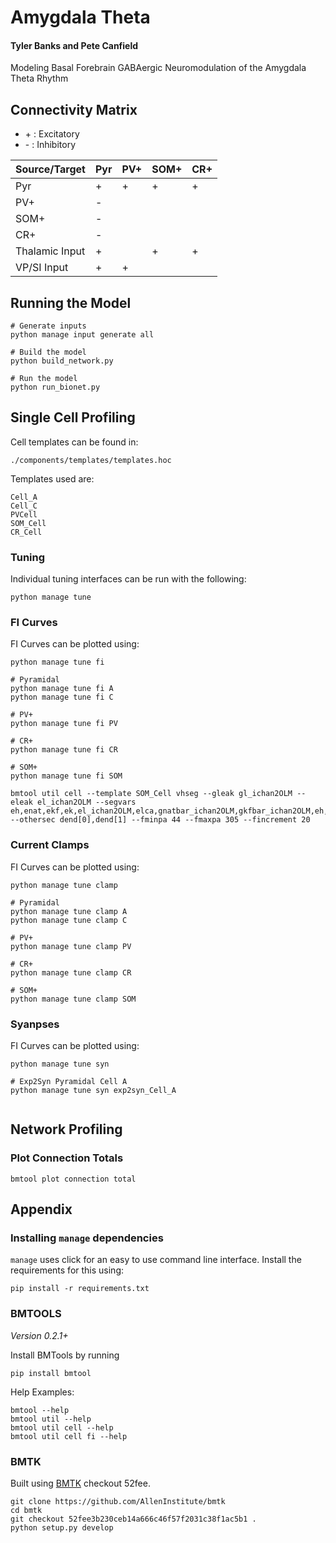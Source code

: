 # Amygdala Theta
#### Tyler Banks and Pete Canfield
Modeling Basal Forebrain GABAergic Neuromodulation of the Amygdala Theta Rhythm

## Connectivity Matrix
* \+ : Excitatory
* \- : Inhibitory

| Source/Target  | Pyr | PV+ | SOM+ | CR+ |
|----------------|-----|-----|------|-----|
| Pyr            | +   | +   | +    | +   |
| PV+            | -   |     |      |     |
| SOM+           | -   |     |      |     |
| CR+            | -   |     |      |     |
| Thalamic Input | +   |     | +    | +   |
| VP/SI Input    | +   | +   |      |     |

## Running the Model

```
# Generate inputs
python manage input generate all

# Build the model
python build_network.py

# Run the model
python run_bionet.py
```

## Single Cell Profiling

Cell templates can be found in:
```
./components/templates/templates.hoc
```
Templates used are:
```
Cell_A
Cell_C
PVCell
SOM_Cell
CR_Cell
```

### Tuning

Individual tuning interfaces can be run with the following:
```
python manage tune
```


### FI Curves

FI Curves can be plotted using:

```
python manage tune fi

# Pyramidal 
python manage tune fi A
python manage tune fi C

# PV+
python manage tune fi PV

# CR+
python manage tune fi CR

# SOM+
python manage tune fi SOM

bmtool util cell --template SOM_Cell vhseg --gleak gl_ichan2OLM --eleak el_ichan2OLM --segvars eh,enat,ekf,ek,el_ichan2OLM,elca,gnatbar_ichan2OLM,gkfbar_ichan2OLM,eh,gkhbar_ihOLM,gkAbar_AOLM,catau_ccanlOLM,gsAHbar_sAHPOLM,glcabar_lcaOLM,gcatbar_catOLM,gbar_napOLM --othersec dend[0],dend[1] --fminpa 44 --fmaxpa 305 --fincrement 20

```

### Current Clamps

FI Curves can be plotted using:

```
python manage tune clamp

# Pyramidal 
python manage tune clamp A
python manage tune clamp C

# PV+
python manage tune clamp PV

# CR+
python manage tune clamp CR

# SOM+
python manage tune clamp SOM
```

### Syanpses

FI Curves can be plotted using:

```
python manage tune syn

# Exp2Syn Pyramidal Cell A
python manage tune syn exp2syn_Cell_A


```

## Network Profiling

### Plot Connection Totals
```
bmtool plot connection total
```

## Appendix

### Installing `manage` dependencies
`manage` uses click for an easy to use command line interface. Install the requirements for this using:
```
pip install -r requirements.txt
```

### BMTOOLS

*Version 0.2.1+*

Install BMTools by running

```
pip install bmtool
```

Help Examples:
```
bmtool --help
bmtool util --help
bmtool util cell --help
bmtool util cell fi --help
```

### BMTK

Built using [BMTK](https://github.com/AllenInstitute/bmtk) checkout 52fee.

```
git clone https://github.com/AllenInstitute/bmtk
cd bmtk
git checkout 52fee3b230ceb14a666c46f57f2031c38f1ac5b1 .
python setup.py develop
````